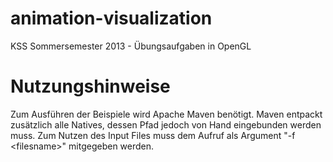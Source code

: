 animation-visualization
=======================

KSS Sommersemester 2013 - Übungsaufgaben in OpenGL


Nutzungshinweise
=======================
Zum Ausführen der Beispiele wird Apache Maven benötigt. Maven entpackt zusätzlich alle Natives, dessen Pfad jedoch von Hand eingebunden werden muss.
Zum Nutzen des Input Files muss dem Aufruf als Argument "-f \<filesname\>" mitgegeben werden.
